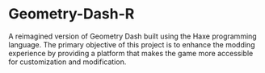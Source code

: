 # Geometry-Dash-R
A reimagined version of Geometry Dash built using the Haxe programming language. The primary objective of this project is to enhance the modding experience by providing a platform that makes the game more accessible for customization and modification.
